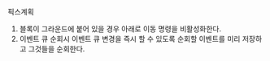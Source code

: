 픽스계획
1. 블록이 그라운드에 붙어 있을 경우 아래로 이동 명령을 비활성화한다.
2. 이벤트 큐 순회시 이벤트 큐 변경을 즉시 할 수 있도록 순회할 이벤트를 미리 저장하고 그것들을 순회한다.
